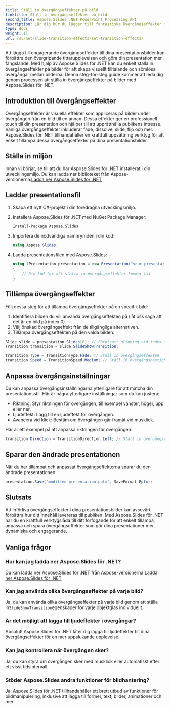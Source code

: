 ```yaml
---
title: Ställ in övergångseffekter på bild
linktitle: Ställ in övergångseffekter på bild
second_title: Aspose.Slides .NET PowerPoint Processing API
description: Lär dig hur du lägger till fantastiska övergångseffekter till dina presentationsbilder med Aspose.Slides för .NET. Steg-för-steg guide med kodexempel. Lyft dina presentationer idag!
type: docs
weight: 11
url: /sv/net/slide-transition-effects/set-transition-effects/
---
```

Att lägga till engagerande övergångseffekter till dina presentationsbilder kan förbättra den övergripande tittarupplevelsen och göra din presentation mer fängslande. Med hjälp av Aspose.Slides för .NET kan du enkelt ställa in övergångseffekter på bilder för att skapa visuellt tilltalande och sömlösa övergångar mellan bilderna. Denna steg-för-steg guide kommer att leda dig genom processen att ställa in övergångseffekter på bilder med Aspose.Slides för .NET.

## Introduktion till övergångseffekter

Övergångseffekter är visuella effekter som appliceras på bilder under övergången från en bild till en annan. Dessa effekter ger en professionell touch till din presentation och hjälper till att upprätthålla publikens intresse. Vanliga övergångseffekter inkluderar fade, dissolve, slide, flip och mer. Aspose.Slides för .NET tillhandahåller en kraftfull uppsättning verktyg för att enkelt tillämpa dessa övergångseffekter på dina presentationsbilder.

## Ställa in miljön

Innan vi börjar, se till att du har Aspose.Slides för .NET installerat i din utvecklingsmiljö. Du kan ladda ner biblioteket från Aspose-versionerna:[Ladda ner Aspose.Slides för .NET](https://releases.aspose.com/slides/net/)

## Laddar presentationsfil

1. Skapa ett nytt C#-projekt i din föredragna utvecklingsmiljö.
2. Installera Aspose.Slides för .NET med NuGet Package Manager:
   ```
   Install-Package Aspose.Slides
   ```

3. Importera de nödvändiga namnrymden i din kod:
   ```csharp
   using Aspose.Slides;
   ```

4. Ladda presentationsfilen med Aspose.Slides:
   ```csharp
   using (Presentation presentation = new Presentation("your-presentation.pptx"))
   {
       // Din kod för att ställa in övergångseffekter kommer hit
   }
   ```

## Tillämpa övergångseffekter

Följ dessa steg för att tillämpa övergångseffekter på en specifik bild:

1. Identifiera bilden du vill använda övergångseffekten på (låt oss säga att det är en bild på index 0).
2. Välj önskad övergångseffekt från de tillgängliga alternativen.
3. Tillämpa övergångseffekten på den valda bilden:

```csharp
Slide slide = presentation.Slides[0]; // Förutsatt glidning vid index 0
Transition transition = slide.SlideShowTransition;

transition.Type = TransitionType.Fade; // Ställ in övergångseffekten
transition.Speed = TransitionSpeed.Medium; // Ställ in övergångshastigheten
```

## Anpassa övergångsinställningar

Du kan anpassa övergångsinställningarna ytterligare för att matcha din presentationsstil. Här är några ytterligare inställningar som du kan justera:

- Riktning: Styr riktningen för övergången, till exempel vänster, höger, upp eller ner.
- Ljudeffekt: Lägg till en ljudeffekt för övergången.
- Avancera vid klick: Bestäm om övergången går framåt vid musklick.

Här är ett exempel på att anpassa riktningen för övergången:

```csharp
transition.Direction = TransitionDirection.Left; // Ställ in övergångsriktningen
```

## Sparar den ändrade presentationen

När du har tillämpat och anpassat övergångseffekterna sparar du den ändrade presentationen:

```csharp
presentation.Save("modified-presentation.pptx", SaveFormat.Pptx);
```

## Slutsats

Att införliva övergångseffekter i dina presentationsbilder kan avsevärt förbättra hur ditt innehåll levereras till publiken. Med Aspose.Slides för .NET har du en kraftfull verktygslåda till ditt förfogande för att enkelt tillämpa, anpassa och spara övergångseffekter som gör dina presentationer mer dynamiska och engagerande.

## Vanliga frågor

### Hur kan jag ladda ner Aspose.Slides för .NET?

 Du kan ladda ner Aspose.Slides för .NET från Aspose-versionerna:[Ladda ner Aspose.Slides för .NET](https://releases.aspose.com/slides/net/)

### Kan jag använda olika övergångseffekter på varje bild?

 Ja, du kan använda olika övergångseffekter på varje bild genom att ställa in`SlideShowTransition`egenskaper för varje objektglas individuellt.

### Är det möjligt att lägga till ljudeffekter i övergångar?

Absolut! Aspose.Slides för .NET låter dig lägga till ljudeffekter till dina övergångseffekter för en mer uppslukande upplevelse.

### Kan jag kontrollera när övergången sker?

Ja, du kan styra om övergången sker med musklick eller automatiskt efter ett visst tidsintervall.

### Stöder Aspose.Slides andra funktioner för bildhantering?

Ja, Aspose.Slides för .NET tillhandahåller ett brett utbud av funktioner för bildmanipulering, inklusive att lägga till former, text, bilder, animationer och mer.
